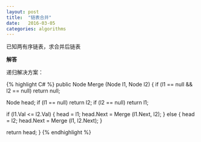 ```yaml
---
layout: post
title:  "链表合并"
date:   2016-03-05
categories: algorithms
---
```


已知两有序链表，求合并后链表

**解答**

递归解决方案：

{% highlight C# %}
public Node Merge (Node l1, Node l2)
{
   if (l1 == null && l2 == null)
      return null;

   Node head;
   if (l1 == null)
      return l2;
   if (l2 == null)
      return l1;

   if (l1.Val <= l2.Val) {
      head = l1;
      head.Next = Merge (l1.Next, l2);
   } else {
      head = l2;
      head.Next = Merge (l1, l2.Next);
   }

   return head;
} 
{% endhighlight %}
